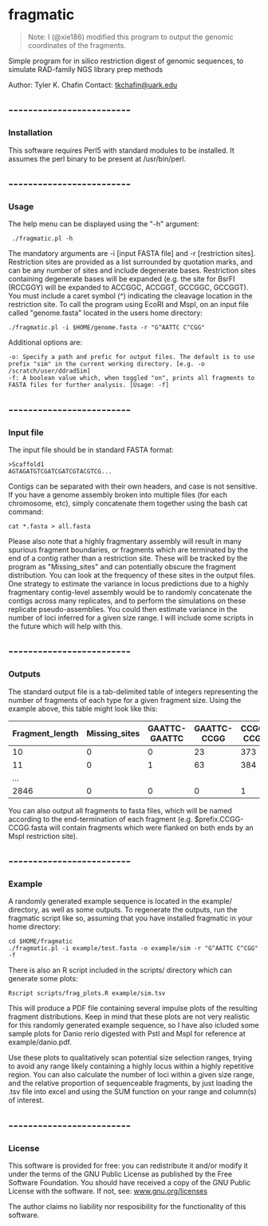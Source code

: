 # fragmatic

> Note: I (@xie186) modified this program to output the genomic coordinates of the fragments. 

Simple program for in silico restriction digest of genomic sequences, to simulate RAD-family NGS library prep methods

Author: Tyler K. Chafin
Contact: tkchafin@uark.edu


## -------------------------

### Installation

This software requires Perl5 with standard modules to be installed. It assumes the perl binary to be present at /usr/bin/perl. 


## -------------------------

### Usage
The help menu can be displayed using the "-h" argument:

     ./fragmatic.pl -h

The mandatory arguments are -i [input FASTA file] and -r [restriction sites]. Restriction sites are provided as a list surrounded by quotation marks, and can be any number of sites and include degenerate bases. Restriction sites containing degenerate bases will be expanded (e.g. the site for BsrFI (RCCGGY) will be expanded to ACCGGC, ACCGGT, GCCGGC, GCCGGT). You must include a caret symbol (^) indicating the cleavage location in the restriction site. To call the program using EcoRI and MspI, on an input file called "genome.fasta" located in the users home directory: 

    ./fragmatic.pl -i $HOME/genome.fasta -r "G^AATTC C^CGG"

Additional options are: 

    -o: Specify a path and prefic for output files. The default is to use prefix "sim" in the current working directory. [e.g. -o /scratch/user/ddradSim]
    -f: A boolean value which, when toggled "on", prints all fragments to FASTA files for further analysis. [Usage: -f]

## -------------------------

### Input file
The input file should be in standard FASTA format:

    >Scaffold1
    AGTAGATGTCGATCGATCGTACGTCG...

Contigs can be separated with their own headers, and case is not sensitive. If you have a genome assembly broken into multiple files (for each chromosome, etc), simply concatenate them together using the bash cat command:

    cat *.fasta > all.fasta

Please also note that a highly fragmentary assembly will result in many spurious fragment boundaries, or fragments which are terminated by the end of a contig rather than a restriction site. These will be tracked by the program as "Missing_sites" and can potentially obscure the fragment distribution. You can look at the frequency of these sites in the output files. One strategy to estimate the variance in locus predictions due to a highly fragmentary contig-level assembly would be to randomly concatenate the contigs across many replicates, and to perform the simulations on these replicate pseudo-assemblies. You could then estimate variance in the number of loci inferred for a given size range. I will include some scripts in the future which will help with this.


## -------------------------

### Outputs 
The standard output file is a tab-delimited table of integers representing the number of fragments of each type for a given fragment size. Using the example above, this table might look like this:

Fragment_length   | Missing_sites  |   GAATTC-GAATTC |   GAATTC-CCGG |CCGG-CCGG  |  Sum
------------------|----------------|-----------------|---------------|-----------|--------
10                |    0           |     0           |      23       |   373     |  396
11                |    0           |     1           |      63       |   384     |  448
...               |                |                 |               |           |
2846              |    0           |     0           |       0       |     1     |   1

You can also output all fragments to fasta files, which will be named according to the end-termination of each fragment (e.g. $prefix.CCGG-CCGG.fasta will contain fragments which were flanked on both ends by an MspI restriction site).


## -------------------------

### Example
A randomly generated example sequence is located in the example/ directory, as well as some outputs. To regenerate the outputs, run the fragmatic script like so, assuming that you have installed fragmatic in your home directory:

    cd $HOME/fragmatic
    ./fragmatic.pl -i example/test.fasta -o example/sim -r "G^AATTC C^CGG" -f

There is also an R script included in the scripts/ directory which can generate some plots:

    Rscript scripts/frag_plots.R example/sim.tsv

This will produce a PDF file containing several impulse plots of the resulting fragment distributions. Keep in mind that these plots are not very realistic for this randomly generated example sequence, so I have also icluded some sample plots for Danio rerio digested with PstI and MspI for reference at example/danio.pdf.

Use these plots to qualitatively scan potential size selection ranges, trying to avoid any range likely containing a highly locus within a highly repetitive region. You can also calculate the number of loci within a given size range, and the relative proportion of sequenceable fragments, by just loading the .tsv file into excel and using the SUM function on your range and column(s) of interest. 


## -------------------------

### License
This software is provided for free: you can redistribute it and/or modify it under the terms of the GNU Public License as published by the Free Software Foundation. You should have received a copy of the GNU Public License with the software. If not, see: www.gnu.org/licenses

The author claims no liability nor resposibility for the functionality of this software. 
